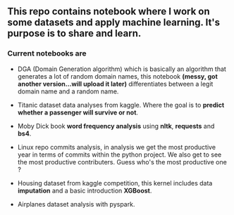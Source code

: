 ## This repo contains notebook where I work on some datasets and apply machine learning. It's purpose is to share and learn.


### Current notebooks are 
- DGA (Domain Generation algorithm) which is basically an algorithm that generates a lot of random domain names, this notebook **(messy, got another version...will upload it later)** differentiates between a legit domain name and a random name.

- Titanic dataset data analyses from kaggle. Where the goal is to **predict whether a passenger will survive or not**.

- Moby Dick book **word frequency analysis** using **nltk**, **requests** and **bs4**.

- Linux repo commits analysis, in analysis we get the most productive year in terms of commits within the python project. We also get to see the most productive contributers. Guess who's the most productive one ?

- Housing dataset from kaggle competition, this kernel includes data **imputation** and a basic introduction **XGBoost**.

- Airplanes dataset analysis with pyspark.
